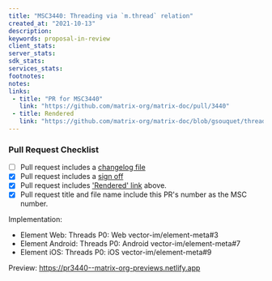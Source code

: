 ```yaml
---
title: "MSC3440: Threading via `m.thread` relation"
created_at: "2021-10-13"
description:
keywords: proposal-in-review
client_stats:
server_stats:
sdk_stats:
services_stats:
footnotes:
notes:
links:
 - title: "PR for MSC3440"
   link: "https://github.com/matrix-org/matrix-doc/pull/3440"
 - title: Rendered
   link: "https://github.com/matrix-org/matrix-doc/blob/gsouquet/threading-via-relations/proposals/3440-threading-via-relations.md"
---
```


### Pull Request Checklist

<!-- Please read CONTRIBUTING.rst before submitting your pull request -->

* [ ] Pull request includes a [changelog file](https://github.com/matrix-org/matrix-doc/blob/master/CONTRIBUTING.rst#adding-to-the-changelog)
* [x] Pull request includes a [sign off](https://github.com/matrix-org/matrix-doc/blob/master/CONTRIBUTING.rst#sign-off)
* [x] Pull request includes ['Rendered' link](https://matrix.org/docs/spec/proposals#process) above.
* [x] Pull request title and file name include this PR's number as the MSC number.

Implementation:
* Element Web: Threads P0: Web vector-im/element-meta#3
* Element Android: Threads P0: Android vector-im/element-meta#7
* Element iOS: Threads P0: iOS  vector-im/element-meta#9



























































<!-- Replace -->
Preview: https://pr3440--matrix-org-previews.netlify.app
<!-- Replace -->

